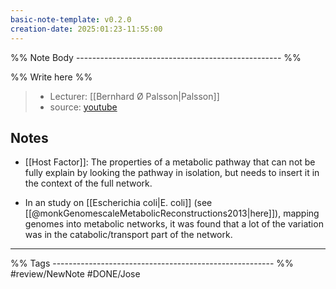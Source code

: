 ```yaml
---
basic-note-template: v0.2.0
creation-date: 2025:01:23-11:55:00
---
```


%% Note Body --------------------------------------------------- %%

%% Write here %%

> - Lecturer: [[Bernhard Ø Palsson|Palsson]]
> - source: [youtube](https://www.youtube.com/watch?v=JrZ3BHw0imY)

## Notes

- [[Host Factor]]: The properties of a metabolic pathway that can not be fully explain by looking the pathway in isolation, but needs to insert it in the context of the full network. 

- In an study on [[Escherichia coli|E. coli]] (see [[@monkGenomescaleMetabolicReconstructions2013|here]]), mapping genomes into metabolic networks, it was found that a lot of the variation was in the catabolic/transport part of the network. 

___

%% Tags ------------------------------------------------------- %%
#review/NewNote
#DONE/Jose 